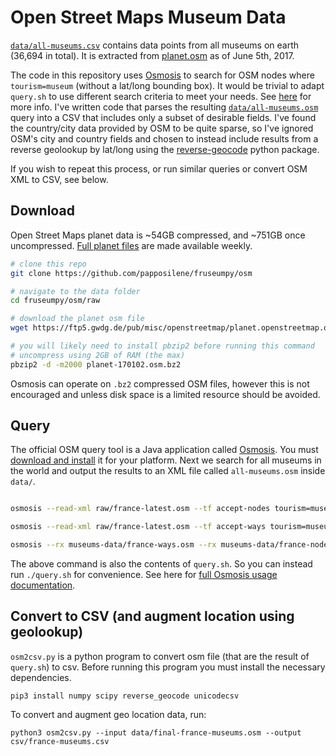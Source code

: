 # Open Street Maps Museum Data

[`data/all-museums.csv`](data/all-museums.csv) contains data points from all museums on earth (36,694 in total). It is extracted from [planet.osm](https://wiki.openstreetmap.org/wiki/Planet.osm) as of June 5th, 2017.

The code in this repository uses [Osmosis](https://wiki.openstreetmap.org/wiki/Osmosis) to search for OSM nodes where `tourism=museum` (without a lat/long bounding box). It would be trivial to adapt `query.sh` to use different search criteria to meet your needs. See [here](https://wiki.openstreetmap.org/wiki/Osmosis/Detailed_Usage_0.45) for more info. I've written code that parses the resulting [`data/all-museums.osm`](data/all-museums.osm) query into a CSV that includes only a subset of desirable fields. I've found the country/city data provided by OSM to be quite sparse, so I've ignored OSM's city and country fields and chosen to instead include results from a reverse geolookup by lat/long using the [reverse-geocode](https://bitbucket.org/richardpenman/reverse_geocode) python package.

If you wish to repeat this process, or run similar queries or convert OSM XML to CSV, see below.

## Download

Open Street Maps planet data is ~54GB compressed, and ~751GB once uncompressed. [Full planet files](https://wiki.openstreetmap.org/wiki/Planet.osm) are made available weekly.

```bash
# clone this repo
git clone https://github.com/papposilene/fruseumpy/osm

# navigate to the data folder
cd fruseumpy/osm/raw

# download the planet osm file
wget https://ftp5.gwdg.de/pub/misc/openstreetmap/planet.openstreetmap.org/planet/2017/planet-170102.osm.bz2

# you will likely need to install pbzip2 before running this command
# uncompress using 2GB of RAM (the max)
pbzip2 -d -m2000 planet-170102.osm.bz2
```

Osmosis can operate on `.bz2` compressed OSM files, however this is not encouraged and unless disk space is a limited resource should be avoided. 

## Query

The official OSM query tool is a Java application called [Osmosis](https://wiki.openstreetmap.org/wiki/Osmosis). You must [download and install](https://wiki.openstreetmap.org/wiki/Osmosis#How_to_install) it for your platform. Next we search for all museums in the world and output the results to an XML file called `all-museums.osm` inside `data/`.

```bash

osmosis --read-xml raw/france-latest.osm --tf accept-nodes tourism=museum --tf reject-ways --tf reject-relations --write-xml museums-data/france-nodes.osm

osmosis --read-xml raw/france-latest.osm --tf accept-ways tourism=museum --tf reject-relations --used-node --write-xml museums-data/france-ways.osm

osmosis --rx museums-data/france-ways.osm --rx museums-data/france-nodes --merge --wx museums-data/france-merged.osm
```

The above command is also the contents of `query.sh`. So you can instead run `./query.sh` for convenience. See here for [full Osmosis usage documentation](https://wiki.openstreetmap.org/wiki/Osmosis/Detailed_Usage_0.45).

## Convert to CSV (and augment location using geolookup)

`osm2csv.py` is a python program to convert osm file (that are the result of `query.sh`) to csv. Before running this program you must install the necessary dependencies.

```
pip3 install numpy scipy reverse_geocode unicodecsv
``` 

To convert and augment geo location data, run:
```
python3 osm2csv.py --input data/final-france-museums.osm --output csv/france-museums.csv
```
